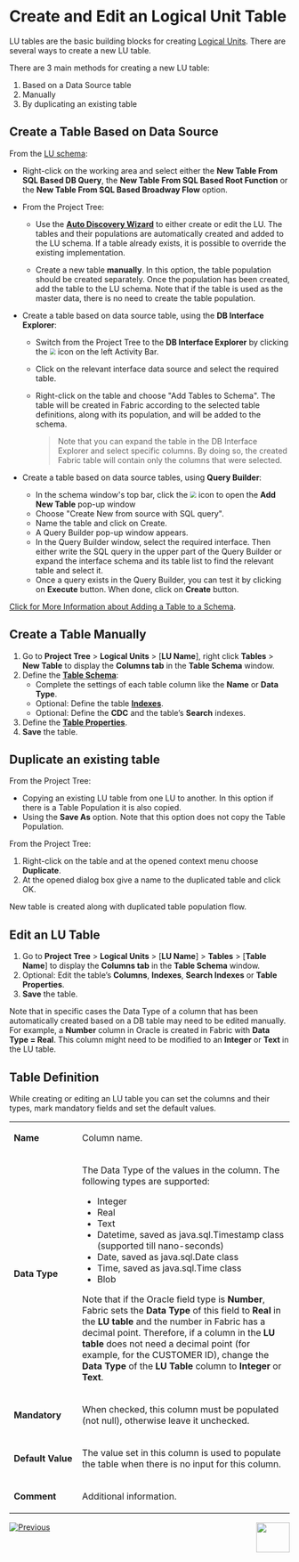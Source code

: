 # Create and Edit an Logical Unit Table

LU tables are the basic building blocks for creating [Logical Units](/articles/03_logical_units/01_LU_overview.md#logical-unit-lu-overview). There are several ways to create a new LU table.

There are 3 main methods for creating a new LU table:

1. Based on a Data Source table
2. Manually
3. By duplicating an existing table



## Create a Table Based on Data Source

From the [LU schema](/articles/03_logical_units/03_LU_schema_window.md):

<studio>

* Right-click on the working area and select either the **New Table From SQL Based DB Query**, the **New Table From SQL Based Root Function** or the **New Table From SQL Based Broadway Flow** option.

* From the Project Tree: 

  * Use the [**Auto Discovery Wizard**](/articles/03_logical_units/06_auto_discovery_wizard.md) to either create or edit the LU. The tables and their populations are automatically created and added to the LU schema. If a table already exists, it is possible to override the existing implementation.

  * Create a new table **manually**. In this option, the table population should be created separately. Once the population has been created, add the table to the LU schema. Note that if the table is used as the master data, there is no need to create the table population.

    

</studio>

<web>

* Create a table based on data source table, using the **DB Interface Explorer**:

  * Switch from the Project Tree to the **DB Interface Explorer** by clicking the <img src="../04_fabric_studio/images/web/datasource_explorer.png" style="zoom:67%;" /> icon on the left Activity Bar.

  * Click on the relevant interface data source and select the required table.

  * Right-click on the table and choose "Add Tables to Schema". The table will be created in Fabric according to the selected table definitions, along with its population, and will be added to the schema. 

    > Note that you can expand the table in the DB Interface Explorer and select specific columns. By doing so, the created Fabric table will contain only the columns that were selected.

* Create a table based on data source tables, using **Query Builder**:

  * In the  schema window's top bar, click the <img src="/articles/03_logical_units/images/web/new-table_nobg.png" style="zoom: 70%;" /> icon to open the **Add New Table** pop-up window
  * Choose "Create New from source with SQL query".
  * Name the table and click on Create.
  * A Query Builder pop-up window appears.
  * In the Query Builder window, select the required interface. Then either write the SQL query in the upper part of the Query Builder or expand the interface schema and its table list to find the relevant table and select it.
  * Once a query exists in the Query Builder, you can test it by clicking on **Execute** button. When done, click on **Create** button.

</web>

[Click for More Information about Adding a Table to a Schema](/articles/03_logical_units/09_add_table_to_a_schema.md).



## Create a Table Manually

1.	Go to **Project Tree** > **Logical Units** > [**LU Name**], right click **Tables** > **New Table** to display the **Columns tab** in the **Table Schema** window.
2.	Define the [**Table Schema**](/articles/06_LU_tables/02_create_an_LU_table.md#table-schema-definition):
    * Complete the settings of each table column like the **Name** or **Data Type**.
    * Optional: Define the table [**Indexes**](/articles/06_LU_tables/03_table_indexes.md).
    * Optional: Define the **CDC** and the table’s **Search** indexes.
3.	Define the [**Table Properties**](/articles/06_LU_tables/04_table_properties.md). 
4.	**Save** the table.



## Duplicate an existing table 

From the Project Tree:

<studio>

*	Copying an existing LU table from one LU to another. In this option if there is a Table Population it is also copied. 
*	Using the **Save As** option. Note that this option does not copy the Table Population.

</studio>

<web>

From the Project Tree:

1. Right-click on the table and at the opened context menu choose **Duplicate**.
2. At the opened dialog box give a name to the duplicated table and click OK.

New table is created along with duplicated table population flow.

</web>

## Edit an LU Table 

1.	Go to **Project Tree** > **Logical Units** > [**LU Name**] > **Tables** > [**Table Name**] to display the **Columns tab** in the **Table Schema** window.
2.	Optional: Edit the table’s **Columns**, **Indexes**, **Search Indexes** or **Table Properties**.
3.	**Save** the table.

Note that in specific cases the Data Type of a column that has been automatically created based on a DB table may need to be edited manually. For example, a **Number** column in Oracle is created in Fabric with **Data Type = Real**. This column might need to be modified to an **Integer** or **Text** in the LU table.



## Table Definition  

While creating or editing an LU table you can set the columns and their types, mark mandatory fields and set the default values. 

<table width="623">
<tbody>
<tr>
<td width="122">
<p><strong>Name</strong></p>
</td>
<td width="502">
<p>Column name.</p>
</td>
</tr>
<tr>
<td width="122">
<p><strong>Data Type</strong></p>
</td>
<td width="502">
<p>The Data Type of the values in the column. The following types are supported:</p>
<ul>
<li>Integer</li>
<li>Real</li>
<li>Text</li>
<li>Datetime, saved as java.sql.Timestamp class (supported till nano-seconds)</li>
<li>Date, saved as java.sql.Date class</li>
<li>Time, saved as java.sql.Time class</li>
<li>Blob</li>
</ul>
<p>Note that if the Oracle field type is <strong>Number</strong>, Fabric sets the <strong>Data Type</strong> of this field to <strong>Real</strong> in the <strong>LU table</strong> and the number in Fabric has a decimal point. Therefore, if a column in the <strong>LU table</strong> does not need a decimal point (for example, for the CUSTOMER ID), change the <strong>Data Type</strong> of the <strong>LU Table</strong> column to <strong>Integer</strong> or <strong>Text</strong>.</p>
</td>
</tr>
<tr>
<td width="122">
<p><strong>Mandatory</strong></p>
</td>
<td width="502">
<p>When checked, this column must be populated (not null), otherwise leave it unchecked.</p>
</td>
</tr>
<tr>
<td width="122">
<p><strong>Default Value</strong></p>
</td>
<td width="502">
<p>The value set in this column is used to populate the table when there is no input for this column.</p>
</td>
</tr>
<tr>
<td width="122">
<p><strong>Comment</strong></p>
</td>
<td width="502">
<p>Additional information.</p>
</td>
</tr>
</tbody>
</table>




[![Previous](/articles/images/Previous.png)](/articles/06_LU_tables/01_LU_tables_overview.md)[<img align="right" width="60" height="54" src="/articles/images/Next.png">](/articles/06_LU_tables/03_table_indexes.md)
